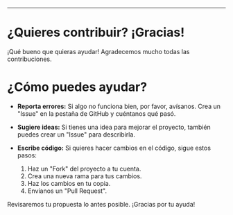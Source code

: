 ---

# ¿Quieres contribuir? ¡Gracias!

¡Qué bueno que quieras ayudar! Agradecemos mucho todas las contribuciones.

# ¿Cómo puedes ayudar?

* **Reporta errores:** Si algo no funciona bien, por favor, avísanos. Crea un "Issue" en la pestaña de GitHub y cuéntanos qué pasó.

* **Sugiere ideas:** Si tienes una idea para mejorar el proyecto, también puedes crear un "Issue" para describirla.

* **Escribe código:** Si quieres hacer cambios en el código, sigue estos pasos:
    1.  Haz un "Fork" del proyecto a tu cuenta.
    2.  Crea una nueva rama para tus cambios.
    3.  Haz los cambios en tu copia.
    4.  Envíanos un "Pull Request".

Revisaremos tu propuesta lo antes posible. ¡Gracias por tu ayuda!
